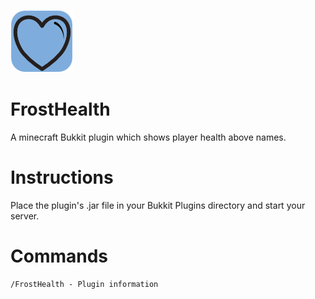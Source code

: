![FrostHealth](/frosthealth-logo.png?raw=true "FrostHealth")

FrostHealth
===========
A minecraft Bukkit plugin which shows player health above names.

Instructions
===========
Place the plugin's .jar file in your Bukkit Plugins directory and start your server.


Commands
===========
	/FrostHealth - Plugin information

